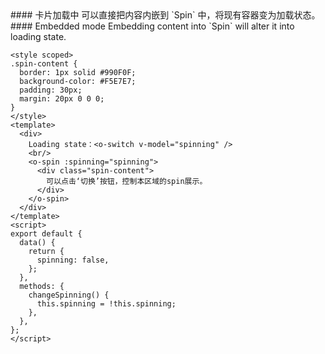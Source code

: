 <cn>
#### 卡片加载中
可以直接把内容内嵌到 `Spin` 中，将现有容器变为加载状态。
</cn>

<us>
#### Embedded mode
Embedding content into `Spin` will alter it into loading state.
</us>

```vue
<style scoped>
.spin-content {
  border: 1px solid #990F0F;
  background-color: #F5E7E7;
  padding: 30px;
  margin: 20px 0 0 0;
}
</style>
<template>
  <div>
    Loading state：<o-switch v-model="spinning" />
    <br/>
    <o-spin :spinning="spinning">
      <div class="spin-content">
        可以点击‘切换’按钮，控制本区域的spin展示。
      </div>
    </o-spin>
  </div>
</template>
<script>
export default {
  data() {
    return {
      spinning: false,
    };
  },
  methods: {
    changeSpinning() {
      this.spinning = !this.spinning;
    },
  },
};
</script>
```
